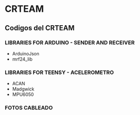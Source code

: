# CRTEAM
## Codigos del CRTEAM
### LIBRARIES FOR ARDUINO - SENDER AND RECEIVER
- ArduinoJson
- mrf24_lib

### LIBRARIES FOR TEENSY - ACELEROMETRO
- ACAN
- Madgwick
- MPU6050

### FOTOS CABLEADO
